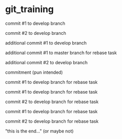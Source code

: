 # git_training

commit #1 to develop branch

commit #2 to develop branch

additional commit #1 to develop branch

additional commit #1 to master branch for rebase task

additional commit #2 to develop branch

commitment (pun intended)

commit #1 to develop branch for rebase task

commit #1 to develop branch for rebase task

commit #2 to develop branch for rebase task

commit #1 to develop branch for rebase task

commit #2 to develop branch for rebase task

"this is the end..." (or maybe not)
